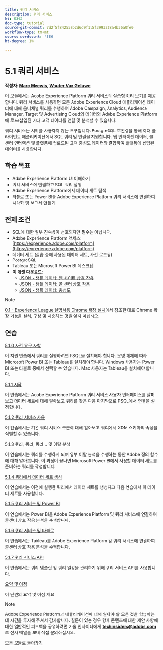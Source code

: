 ```yaml
---
title: 쿼리 서비스
description: 쿼리 서비스
kt: 5342
doc-type: tutorial
source-git-commit: 7d2f5f842559b2d6d9f115f3993268a4b36a0fe0
workflow-type: tm+mt
source-wordcount: '556'
ht-degree: 1%

---
```


# 5.1 쿼리 서비스

**작성자: [Marc Meewis](https://www.linkedin.com/in/marcmeewis/), [Wouter Van Geluwe](https://www.linkedin.com/in/woutervangeluwe/)**

이 모듈에서는 Adobe Experience Platform 쿼리 서비스의 실습형 미리 보기를 제공합니다. 쿼리 서비스를 사용하면 모든 Adobe Experience Cloud 애플리케이션 데이터에 대해 옴니채널 쿼리를 수행하여 Adobe Campaign, Analytics, Audience Manager, Target 및 Advertising Cloud의 데이터와 Adobe Experience Platform에 로드/삽입된 기타 고객 데이터를 연결 및 분석할 수 있습니다.

쿼리 서비스는 서버를 사용하지 않는 도구입니다. PostgreSQL 호환성을 통해 여러 클라이언트 애플리케이션에서 SQL 쿼리 및 연결을 지원합니다.
웹 인터랙션 데이터, 콜 센터 인터랙션 및 플랫폼에 업로드된 고객 충성도 데이터와 결합하여 플랫폼에 삽입된 데이터를 사용합니다.

## 학습 목표

- Adobe Experience Platform UI 이해하기
- 쿼리 서비스에 연결하고 SQL 쿼리 실행
- Adobe Experience Platform에서 데이터 세트 탐색
- 타블로 또는 Power BI을 Adobe Experience Platform 쿼리 서비스에 연결하여 시각화 및 보고서 만들기

## 전제 조건

- SQL에 대한 일부 친숙성이 선호되지만 필수는 아닙니다.
- Adobe Experience Platform 액세스: [https://experience.adobe.com/platform](https://experience.adobe.com/platform)
- 데이터 세트 (실습 중에 사용된 데이터 세트, 사전 로드됨)
- PostgreSQL
- Tableau 또는 Microsoft Power BI 데스크탑
- **이 에셋 다운로드**:
   - [JSON - 샘플 데이터: 웹 사이트 상호 작용](./../../../assets/json/ee.json)
   - [JSON - 샘플 데이터: 콜 센터 상호 작용](./../../../assets/json/callcenter.json)
   - [JSON - 샘플 데이터: 충성도](./../../../assets/json/loyalty.json)

>[!NOTE]
>
>[0.1 - Experience League 설명서용 Chrome 확장 설치](../../gettingstarted/gettingstarted/ex1.md)에서 참조한 대로 Chrome 확장 기능을 설치, 구성 및 사용하는 것을 잊지 마십시오.

## 연습

[5.1.0 사전 요구 사항](./ex0.md)

이 지원 연습에서 쿼리를 실행하려면 PSQL을 설치해야 합니다. 운영 체제에 따라 Microsoft Power BI 또는 Tableau를 설치해야 합니다. Windows 사용자는 Power BI 또는 타블로 중에서 선택할 수 있습니다. Mac 사용자는 Tableau를 설치해야 합니다.

[5.1.1 시작](./ex1.md)

이 연습에서는 Adobe Experience Platform 쿼리 서비스 사용자 인터페이스를 살펴보고 데이터 세트에 대해 알아보고 쿼리를 찾은 다음 마지막으로 PSQL에서 연결을 설정합니다.

[5.1.2 쿼리 서비스 사용](./ex2.md)

이 연습에서는 기본 쿼리 서비스 구문에 대해 알아보고 쿼리에서 XDM 스키마의 속성을 식별할 수 있습니다.

[5.1.3 쿼리, 쿼리, 쿼리... 및 이탈 분석](./ex3.md)

이 연습에서는 쿼리를 수행하게 되며 일부 이탈 분석을 수행하는 동안 Adobe 정의 함수에 대해 알아봅니다. 이 과정이 끝나면 Microsoft Power BI에서 사용할 데이터 세트를 준비하는 쿼리를 작성합니다.

[5.1.4 쿼리에서 데이터 세트 생성](./ex4.md)

이 연습에서는 이전에 실행한 쿼리에서 데이터 세트를 생성하고 다음 연습에서 이 데이터 세트를 사용합니다.

[5.1.5 쿼리 서비스 및 Power BI](./ex5.md)

이 연습에서는 Power BI을 Adobe Experience Platform 및 쿼리 서비스에 연결하여 콜센터 상호 작용 분석을 수행합니다.

[5.1.6 쿼리 서비스 및 타블로](./ex6.md)

이 연습에서는 Tableau를 Adobe Experience Platform 및 쿼리 서비스에 연결하여 콜센터 상호 작용 분석을 수행합니다.

[5.1.7 쿼리 서비스 API](./ex7.md)

이 연습에서는 쿼리 템플릿 및 쿼리 일정을 관리하기 위해 쿼리 서비스 API를 사용합니다.

[요약 및 이점](./summary.md)

이 단원의 요약 및 이점 개요

>[!NOTE]
>
>Adobe Experience Platform과 애플리케이션에 대해 알아야 할 모든 것을 학습하는 데 시간을 투자해 주셔서 감사합니다. 질문이 있는 경우 향후 콘텐츠에 대한 제안 사항에 대한 일반적인 피드백을 공유하려면 기술 인사이더에게 **techinsiders@adobe.com**&#x200B;로 전자 메일을 보내 직접 문의하십시오.

[모든 모듈로 돌아가기](../../../overview.md)
